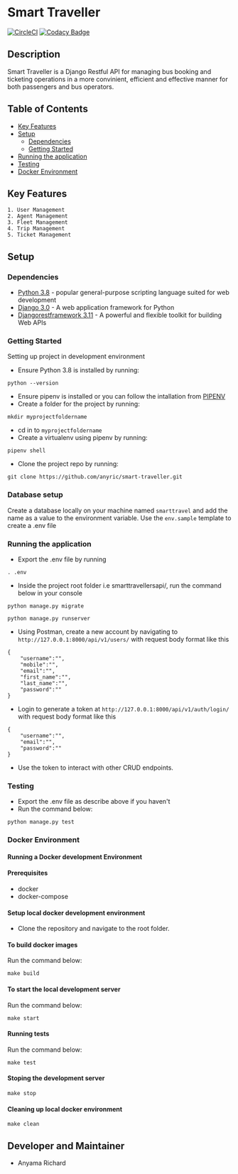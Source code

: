 # Smart Traveller
[![CircleCI](https://circleci.com/gh/anyric/smart-traveller.svg?style=svg)](https://circleci.com/gh/anyric/smart-traveller)
[![Codacy Badge](https://api.codacy.com/project/badge/Grade/8959f68ace3d46aab39f394abdd2fd72)](https://www.codacy.com/manual/anyric/smart-traveller?utm_source=github.com&amp;utm_medium=referral&amp;utm_content=anyric/smart-traveller&amp;utm_campaign=Badge_Grade)
## Description
Smart Traveller is a Django Restful API for managing bus booking and ticketing operations in a more convinient, efficient and effective manner for both passengers and bus operators.

## Table of Contents
- [Key Features](#key-features)
- [Setup](#setup)
    - [Dependencies](#dependencies)
    - [Getting Started](#getting-started)
- [Running the application](#running-the-application)
- [Testing](#testing)
- [Docker Environment](#docker-environment)

## Key Features
    1. User Management
    2. Agent Management
    3. Fleet Management 
    4. Trip Management
    5. Ticket Management

## Setup
### Dependencies
* [Python 3.8](https://www.python.org/) - popular general-purpose scripting language suited for web development
* [Django 3.0](https://docs.djangoproject.com/en/3.0/) - A web application framework for Python
* [Djangorestframework 3.11](https://www.django-rest-framework.org/) - A powerful and flexible toolkit for building Web APIs

### Getting Started
Setting up project in development environment
* Ensure Python 3.8 is installed by running:
```
python --version
```
* Ensure pipenv is installed or you can follow the intallation from [PIPENV](https://docs.pipenv.org/)
* Create a folder for the project by running:
```
mkdir myprojectfoldername
```
* cd in to `myprojectfoldername`
* Create a virtualenv using pipenv by running:
```
pipenv shell
```
* Clone the project repo by running:
```
git clone https://github.com/anyric/smart-traveller.git
```

### Database setup
Create a database locally on your machine named `smarttravel` and add the name as a value to the environment variable. Use the `env.sample` template to create a .env file

### Running the application
* Export the .env file by running 
```
. .env
```
* Inside the project root folder i.e smarttravellersapi/, run the command below in your console
```
python manage.py migrate

python manage.py runserver
```
* Using Postman, create a new account by navigating to `http://127.0.0.1:8000/api/v1/users/` with request body format like this
```
{
	"username":"",
	"mobile":"",
	"email":"",
	"first_name":"",
	"last_name":"",
	"password":""
}
```
* Login to generate a token at `http://127.0.0.1:8000/api/v1/auth/login/` with request body format like this
```
{
	"username":"",
	"email":"",
	"password":""
}
```
* Use the token to interact with other CRUD endpoints.

### Testing
* Export the .env file as describe above if you haven't 
* Run the command below:
```
python manage.py test
```

### Docker Environment
#### Running a Docker development Environment
#### Prerequisites
 - docker
 - docker-compose

#### Setup local docker development environment
* Clone the repository and navigate to the root folder.

#### To build docker images
Run the command below:
```
make build
```

#### To start the local development server
Run the command below:
```
make start
```

#### Running tests
Run the command below:
```
make test
```

#### Stoping the development server
```
make stop
```

#### Cleaning up local docker environment
```
make clean
```

## Developer and Maintainer
* Anyama Richard
